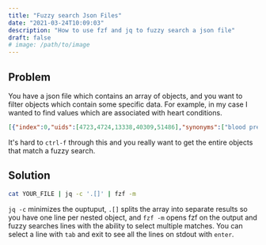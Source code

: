 ```yaml
---
title: "Fuzzy search Json Files"
date: "2021-03-24T10:09:03"
description: "How to use fzf and jq to fuzzy search a json file"
draft: false
# image: /path/to/image
---
```


## Problem

You have a json file which contains an array of objects, and you want to filter objects which contain some specific data.
For example, in my case I wanted to find values which are associated with heart conditions.

```json
[{"index":0,"uids":[4723,4724,13338,40309,51486],"synonyms":["blood pressure high","diastolic hypertension","elevated blood pressure","essential hypertension","high blood pressure","htn","hypertension","malignant hypertension","pulmonary hypertension","systemic hypertension"],"common_name":"hypertension","ignore":false,"umls_cuis":["C0020538","C0020540","C0085580","C0221154","C0235222"],"cond_id":"C0020538,C0020540,C0085580,C0221154,C0235222"},{"index":1,"uids":[2688],"synonyms":["DM","diabetes","diabetes mellitus"],"common_name":"diabetes mellitus","ignore":false,"umls_cuis":["C0011849"],"cond_id":"C0011849"},{"index":2,"uids":[2691],"synonyms":["DM2","adult onset diabetes","adult onset diabetes mellitus","aodm","diabetes mellitus ii","diabetes mellitus type 2","diabetes mellitus type ii","diabetes type 2","diabetes type ii","dmii","niddm","non-insulin dependent diabetes","non-insulin dependent diabetes mellitus","non-insulin-dependent diabetes","non-insulin-dependent diabetes mellitus","noninsulin-dependent diabetes mellitus","t2dm","type 2 diabetes","type 2 diabetes mellitus","type ii diabetes","type ii diabetes mellitus"],"common_name":"type 2 diabetes","ignore":false,"umls_cuis":["C0011860"],"cond_id":"C0011860"},{"index":3,"uids":[2689,84939],"synonyms":["brittle diabetes","brittle diabetes mellitus","diabetes brittle","diabetes mellitus insulin dependent","diabetes mellitus type 1","diabetes mellitus type i","diabetes type 1","diabetes type i","iddm","iddm1","insulin dependent diabetes","insulin dependent diabetes mellitus","insulin-dependent diabetes","insulin-dependent diabetes mellitus","juvenile onset diabetes","labile diabetes","t1dm","type 1 diabetes","type 1 diabetes mellitus","type i diabetes","type i diabetes mellitus"],"common_name":"type 1 diabetes","ignore":false,"umls_cuis":["C0011854","C0342302"],"cond_id":"C0011854,C0342302"},{"index":5,"uids":[2302,2304,52655,307633],"synonyms":["CAD","cardiac ischemia","coronary arteriosclerosis","coronary artery disease","coronary disease","coronary heart disease","coronary stenosis","myocardial ischemia"],"common_name":"coronary artery disease","ignore":false,"umls_cuis":["C0010054","C0010068","C0242231","C1956346"],"cond_id":"C0010054,C0010068,C0242231,C1956346"},{"index":6,"uids":[13484],"synonyms":["depression symptoms","depressive symptoms","symptoms of depression"],"common_name":"depressive symptoms","ignore":false,"umls_cuis":["C0086132"],"cond_id":"C0086132"},{"index":7,"uids":[2627,2632,192635],"synonyms":["chronic depression","depression","depression chronic","depressions","depressive disorder","depressive illness"],"common_name":"depression","ignore":false,"umls_cuis":["C0011570","C0011581","C0581391"],"cond_id":"C0011570,C0011581,C0581391"},{"index":8,"uids":[198228,245438],"synonyms":["major depression","major depressive disorder","severe depression"],"common_name":"severe depression","ignore":false,"umls_cuis":["C0588008","C1269683"],"cond_id":"C0588008,C1269683"},{"index":9,"uids":[82279],"synonyms":["anxiety depression","anxiety/depression","depression anxiety"],"common_name":"anxiety/depression","ignore":false,"umls_cuis":["C0338908"],"cond_id":"C0338908"},{"index":10,"uids":[38],"synonyms":["abdominal cramp","abdominal cramping","abdominal cramps","crampy abdominal pain"],"common_name":"abdominal cramping","ignore":false,"umls_cuis":["C0000729"],"cond_id":"C0000729"}]

```

It's hard to `ctrl-f` through this and you really want to get the entire objects that match a fuzzy search.

## Solution

```sh
cat YOUR_FILE | jq -c '.[]' | fzf -m
```

`jq -c` minimizes the ouptuput, `.[]` splits the array into separate results so you have one line per nested object, and `fzf -m` opens fzf on the output and fuzzy searches lines with the ability to select multiple matches.
You can select a line with `tab` and exit to see all the lines on stdout with `enter`.
